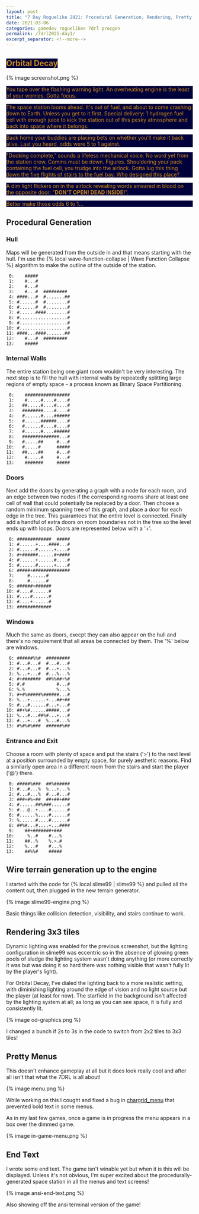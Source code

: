 ```yaml
---
layout: post
title: "7 Day Roguelike 2021: Procedural Generation, Rendering, Pretty Menus, End Text"
date: 2021-03-06
categories: gamedev roguelikes 7drl procgen
permalink: /7drl2021-day1/
excerpt_separator: <!--more-->
---
```

<style>
.orbital-decay {
    color: #D08C15;
    background-color: #00003B;
}
</style>

## <span class="orbital-decay">Orbital Decay</span>

{% image screenshot.png %}

<p class="orbital-decay">
You tape over the flashing warning light.
An overheating engine is the least of your worries.
Gotta focus.
</p>

<p class="orbital-decay">
The space station looms ahead.
It's out of fuel, and about to come crashing down to Earth.
Unless you get to it first.
Special delivery: 1 hydrogen fuel cell with enough juice to kick the station out of this pesky atmosphere and back into space where it belongs.
</p>

<!--more-->

<p class="orbital-decay">
Back home your buddies are placing bets on whether you'll make it back alive.
Last you heard, odds were 5 to 1 against.
</p>

<p class="orbital-decay">
"Docking complete," sounds a lifeless mechanical voice. No word yet from the station crew. Comms must be down. Figures.
Shouldering your pack containing the fuel cell, you trudge into the airlock.
Gotta lug this thing down the five flights of stairs to the fuel bay. Who designed this place?
</p>

<p class="orbital-decay">
A dim light flickers on in the airlock revealing words smeared in blood on the opposite door:
"<span style="font-weight:bold">DON'T OPEN! DEAD INSIDE!</span>".
</p>

<p class="orbital-decay">
Better make those odds 6 to 1...
</p>

## Procedural Generation

### Hull

Maps will be generated from the outside in and that means starting with the hull.
I'm use the {% local wave-function-collapse | Wave Function Collapse %} algorithm to make the outline of the outside of the station.
```
 0:    #####            
 1:    #...#            
 2:    #...#            
 3:    #...#  ######### 
 4: ####...#  #.......##
 5: #......#  #........#
 6: #......#  #........#
 7: #......####........#
 8: #..................#
 9: #..................#
10: #..................#
11: ####...####.......##
12:    #...#  ######### 
13:    #####            
```

### Internal Walls

The entire station being one giant room wouldn't be very interesting.
The next step is to fill the hull with internal walls by repeatedly splitting
large regions of empty space - a process known as Binary Space Partitioning.
```
 0:    #################
 1:    #.....#....#....#
 2:   ##.....#....#....#
 3:   ########....#....#
 4:   #......#....######
 5:   #......######....#
 6:   #......#....#....#
 7:   #......#....######
 8:   ##############...#
 9:   #.....##     #...#
10:   #.....#      #####
11:   ##....##     #...#
12:    #.....#     #...#
13:    #######     #####
```

### Doors

Next add the doors by generating a graph with a node for each room,
and an edge between two nodes if the corresponding rooms share at
least one cell of wall that could potentially be replaced by a door.
Then choose a random minimum spanning tree of this graph, and place
a door for each edge in the tree. This guarantees that the entire
level is connected.
Finally add a handful of extra doors
on room boundaries not in the tree so the level ends up with loops.
Doors are represented below with a '+'.

```
 0: #############  #####
 1: #......+....####...#
 2: #......#......+....#
 3: #+######......#+####
 4: #......+......#....#
 5: #......#......+....#
 6: #####+##############
 7:     #......#        
 8:     #......#        
 9: ######+######       
10: #....#......#       
11: #....#......#       
12: #....+......#       
13: #############       
```

### Windows

Much the same as doors, execpt they can also appear on the hull
and there's no requirement that all areas be connected by them.
The '%' below are windows.

```
 0: ######%%#  #########
 1: #...#...#  #...#...#
 2: #...#...#  #...+...%
 3: %...+...#  #...%...%
 4: #+#######  ##%%##+%#
 5: #.#            #...#
 6: %.%            %...%
 7: #+#%#####%######...#
 8: %...+......+...##+##
 9: #...#......#...+...#
10: ##+%#......#####...#
11: %...#...##%#...+...#
12: #...+...#  %...#...%
13: #%#%#%###  ######%##
```

### Entrance and Exit

Choose a room with plenty of space and put the stairs ('>') to the next
level at a position surrounded by empty space, for purely aesthetic reasons.
Find a similarly open area in a different room from the stairs and start the
player ('@') there.

```
 0: #####%###  ##%######
 1: #...#...%  %...+...%
 2: #...#...%  #...#...#
 3: ###+#%+##  ##+##+###
 4: #......##%###......#
 5: #...@..+....#......#
 6: #......%....#......#
 7: %......#....#......#
 8: ##%#...#....+...####
 9:    ##+#######+###   
10:     %..#    #...%   
11:    ##..%    %.>.#   
12:    %...#    #...%   
13:    ##%%#    #####   
```

## Wire terrain generation up to the engine

I started with the code for {% local slime99 | slime99 %} and pulled all the content out, then plugged in the new terrain generator.

{% image slime99-engine.png %}

Basic things like collision detection, visibility, and stairs continue to work.

## Rendering 3x3 tiles

Dynamic lighting was enabled for the previous screenshot, but the lighting configuration in slime99 was eccentric so in the absence
of glowing green pools of sludge the lighting system wasn't doing anything (or more correctly it was but was doing it so hard there
was nothing visible that wasn't fully lit by the player's light).

For Orbital Decay, I've dialed the lighting back to a more realistic setting, with diminishing lighting around the edge of vision and
no light source but the player (at least for now). The starfield in the background isn't affected by the lighting system at all; as
long as you can see space, it is fully and consistently lit.

{% image od-graphics.png %}

I changed a bunch if 2s to 3s in the code to switch from 2x2 tiles to 3x3 tiles!

## Pretty Menus

This doesn't enhance gameplay at all but it does look really cool and after all isn't that what the 7DRL is all about!

{% image menu.png %}

While working on this I cought and fixed a bug in [chargrid_menu](https://crates.io/crates/chargrid_menu) that prevented bold text in some menus.

As in my last few games, once a game is in progress the menu appears in a box over the dimmed game.

{% image in-game-menu.png %}

## End Text

I wrote some end text. The game isn't winable yet but when it is this will be displayed.
Unless it's not obvious, I'm super excited about the procedurally-generated space station in all the menus and text screens!

{% image ansi-end-text.png %}

Also showing off the ansi terminal version of the game!

